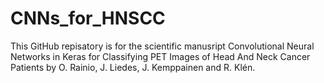 # CNNs_for_HNSCC

This GitHub repisatory is for the scientific manusript Convolutional Neural Networks in Keras for Classifying PET Images of Head And Neck Cancer Patients by O. Rainio, J. Liedes, J. Kemppainen and R. Klén.
